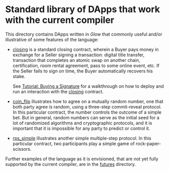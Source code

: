 # Standard library of DApps that work with the current compiler

This directory contains DApps written in *Glow* that commonly useful
and/or illustrative of some features of the language:

* [closing](closing.glow) is a standard closing contract,
  wherein a Buyer pays money in exchange for a Seller signing a transaction:
  digital title transfer, transaction that completes an atomic swap on another chain,
  certification, room rental agreement, pass to some online event, etc.
  If the Seller fails to sign on time, the Buyer automatically recovers his stake.
  
  See [Tutorial: Buying a Signature](closing.md) for a walkthrough on how to deploy
  and run an interaction with the [closing](closing.glow) contract.

* [coin_flip](coin_flip.glow) illustrates how to agree on a mutually random number,
  one that both party agree is random, using a three-step commit-reveal protocol.
  In this particular contract, the number controls the outcome of a simple bet.
  But in general, random numbers can serve as the initial seed for a lot of
  randomized algorithms and cryptographic protocols, and it is important that
  it is impossible for any party to predict or control it.

* [rps_simple](rps_simple.glow) illustrates another simple multiple-step protocol.
  In this particular contract, two participants play a simple game of rock-paper-scissors.

Further examples of the language as it is envisioned, that are not yet fully supported
by the current compiler, are in the [futures](../futures/) directory.
